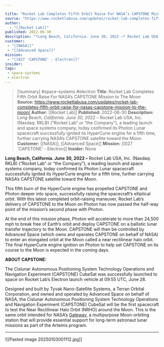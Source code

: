 ```yaml
---

title: "Rocket Lab Completes Fifth Orbit Raise For NASA’s CAPSTONE Mission to The Moon  "
source: "https://www.rocketlabusa.com/updates/rocket-lab-completes-fifth-orbit-raise-for-nasas-capstone-mission-to-the-moon/"
author:
  - "[[Rocket Lab]]"
published: 2022-06-30
description: "*Long Beach, California. June 30, 2022 –* Rocket Lab USA, Inc. (Nasdaq: RKLB) (“Rocket Lab” or “the Company”), a leading launch and space systems company, today confirmed its Photon Lunar spacecraft successfully ignited its HyperCurie engine for a fifth time, further carrying NASA’s CAPSTONE satellite toward the Moon."
customer:
 - "[[NASA]]"
 - "[[Advanced Space]]"
mission:
 - "[[027 'CAPSTONE' - Electron]]"
insider:
tags: 
 - space-systems
 - electron
---
```

>[!summary]
#space-systems #electron
**Title:** Rocket Lab Completes Fifth Orbit Raise For NASA’s CAPSTONE Mission to The Moon  
**Source:** https://www.rocketlabusa.com/updates/rocket-lab-completes-fifth-orbit-raise-for-nasas-capstone-mission-to-the-moon/
**Author:** [[Rocket Lab]]
**Published:** 2022-06-30
**Description:** *Long Beach, California. June 30, 2022 –* Rocket Lab USA, Inc. (Nasdaq: RKLB) (“Rocket Lab” or “the Company”), a leading launch and space systems company, today confirmed its Photon Lunar spacecraft successfully ignited its HyperCurie engine for a fifth time, further carrying NASA’s CAPSTONE satellite toward the Moon.
**Customer:** [[NASA]], [[Advanced Space]]
**Mission:** [[027 'CAPSTONE' - Electron]]
**Insider:** None

**Long Beach, California. June 30, 2022 –** Rocket Lab USA, Inc. (Nasdaq: RKLB) (“Rocket Lab” or “the Company”), a leading launch and space systems company, today confirmed its Photon Lunar spacecraft successfully ignited its HyperCurie engine for a fifth time, further carrying NASA’s CAPSTONE satellite toward the Moon.

This fifth burn of the HyperCurie engine has propelled CAPSTONE and Photon deeper into space, successfully raising the spacecraft’s elliptical orbit. With this latest completed orbit-raising maneuver, Rocket Lab’s delivery of CAPSTONE to the Moon on Photon has now passed the half-way point of the mission’s second phase with Photon.

At the end of this mission phase, Photon will accelerate to more than 24,500 mph to break free of Earth’s orbit and deploy CAPSTONE on a ballistic lunar transfer trajectory to the Moon. CAPSTONE will then be controlled by Advanced Space (which owns and operates CAPSTONE on behalf of NASA) to enter an elongated orbit at the Moon called a near rectilinear halo orbit. The final HyperCurie engine ignition on Photon to help set CAPSTONE on its course to the Moon is expected in the coming days.

**ABOUT CAPSTONE:**

The Cislunar Autonomous Positioning System Technology Operations and Navigation Experiment (CAPSTONE) CubeSat was successfully launched to space on Rocket Lab’s Electron launch vehicle at 09:55 UTC, June 28.

Designed and built by Tyvak Nano-Satellite Systems, a Terran Orbital Corporation, and owned and operated by Advanced Space on behalf of NASA, the Cislunar Autonomous Positioning System Technology Operations and Navigation Experiment (CAPSTONE) CubeSat will be the first spacecraft to test the Near Rectilinear Halo Orbit (NRHO) around the Moon. This is the same orbit intended for NASA’s [Gateway](https://www.nasa.gov/gateway), a multipurpose Moon-orbiting station that will provide essential support for long-term astronaut lunar missions as part of the Artemis program.

---

![[Pasted image 20250103001112.jpg]]